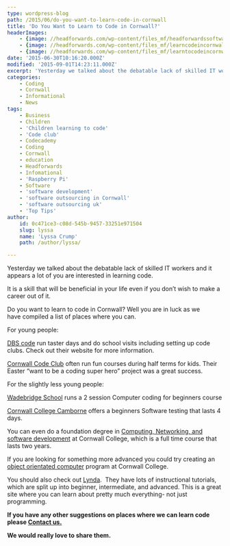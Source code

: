 ```yaml
---
type: wordpress-blog
path: /2015/06/do-you-want-to-learn-code-in-cornwall
title: 'Do You Want to Learn to Code in Cornwall?'
headerImages:
    - {image: //headforwards.com/wp-content/files_mf/headforwardssoftwaresquad54.jpg, text: 'Learn Code in Cornwall'}
    - {image: //headforwards.com/wp-content/files_mf/learncodeincornwall.jpeg, text: ""}
    - {image: //headforwards.com/wp-content/files_mf/learntocodeincornwall.jpeg, text: ""}
date: '2015-06-30T10:16:20.000Z'
modified: '2015-09-01T14:23:11.000Z'
excerpt: 'Yesterday we talked about the debatable lack of skilled IT workers and it appears a lot of you are interested in learning code. It is a skill that will be beneficial in your life even if you don’t wish to make a career out of it. Do you want to learn to code in Cornwall? …'
categories:
    - Coding
    - Cornwall
    - Informational
    - News
tags:
    - Business
    - Children
    - 'Children learning to code'
    - 'Code club'
    - Codecademy
    - Coding
    - Cornwall
    - education
    - Headforwards
    - Infomational
    - 'Raspberry Pi'
    - Software
    - 'software development'
    - 'software outsourcing in Cornwall'
    - 'software outsourcing uk'
    - 'Top Tips'
author:
    id: 0c471ce3-c08d-545b-9457-33251e971504
    slug: lyssa
    name: 'Lyssa Crump'
    path: /author/lyssa/

---
```

Yesterday we talked about the debatable lack of skilled IT workers and it appears a lot of you are interested in learning code.

It is a skill that will be beneficial in your life even if you don’t wish to make a career out of it.

Do you want to learn to code in Cornwall? Well you are in luck as we have compiled a list of places where you can.

For young people:

[DBS code](http://dbscode.co.uk/little-geeks/) run taster days and do school visits including setting up code clubs. Check out their website for more information.

[Cornwall Code Club](http://codeclub.cornwall.ac.uk/easterschool/) often run fun courses during half terms for kids. Their Easter “want to be a coding super hero” project was a great success.

For the slightly less young people:

[Wadebridge School](https://adulteducation.cornwall.gov.uk/CourseFinder/(S(ecni4kputzgidbaseid14jij))/CourseDetails.aspx?CourseID=88392) runs a 2 session Computer coding for beginners course

[Cornwall College Camborne](http://www2.cornwall.ac.uk/business/index.php?page=_Our_Courses&subpage=_Detail&coursearea=IT&WBL=0&HEF=&keyword=&pagetitle=Software%20Testing&pagetype=3&coursetype=&studytype=&coursecode=215561&ucascode) offers a beginners Software testing that lasts 4 days.

You can even do a foundation degree in [Computing, Networking, and software development](https://www.cornwall.ac.uk/courses/fdsc-computing-networking-and-software-development) at Cornwall College, which is a full time course that lasts two years.

If you are looking for something more advanced you could try creating an [object orientated computer](http://www2.cornwall.ac.uk/business/index.php?page=_Our_Courses&subpage=_Detail&coursearea=&WBL=0&HEF=&keyword=ALL&pagetitle=Creating%20An%20Object%20Oriented%20Computer%20Program&pagetype=3&coursetype=&studytype=&coursecode=215737&ucascode) program at Cornwall College.

You should also check out [Lynda](http://www.lynda.com/Programming-Languages-training-tutorials/1467-0.html?utm_source=google&utm_medium=cpc&utm_campaign=l3-GB-Search-Dev-Programming&cid=l3-gb:en:ps:lp:prosc:s50:1467:all:google:mbm-learn_coding&utm_content=70989572086&utm_term=%2Blearn%20%2Bcoding&gclid=CjwKEAjw_MisBRCTuNPfoMqU4ngSJACrJv1VhypEsioXyvCgOipQmHvTvqndYFInDUv7YTqAr4dstxoCjg3w_wcB).  They have lots of instructional tutorials, which are split up into beginner, intermediate, and advanced. This is a great site where you can learn about pretty much everything- not just programming.

**If you have any other suggestions on places where we can learn code please [Contact us.](http://www.headforwards.com/contactus/)**

**We would really love to share them.**

